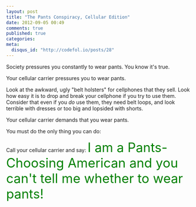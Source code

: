 ```yaml
---
layout: post
title: "The Pants Conspiracy, Cellular Edition"
date: 2012-09-05 00:49
comments: true
published: true
categories: 
meta:
  disqus_id: "http://codefol.io/posts/28"
---
```

Society pressures you constantly to wear pants.  You know it's true.

Your cellular carrier pressures you to wear pants.

Look at the awkward, ugly "belt holsters" for cellphones that they sell.  Look how easy it is to drop and break your cellphone if you try to use them.  Consider that even if you *do* use them, they need belt loops, and look terrible with dresses or too big and lopsided with shorts.

Your cellular carrier demands that you wear pants.

You must do the only thing you can do:

Call your cellular carrier and say: <span style="font-size:250%; color:green;">I am a Pants-Choosing American and you can't tell me whether to wear pants!</span>

